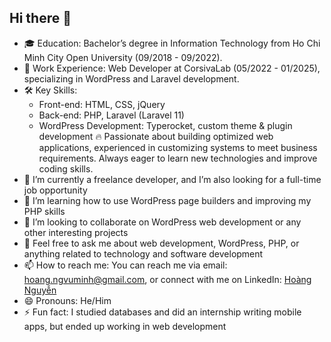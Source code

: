 ## Hi there 👋

- 🎓 Education: Bachelor’s degree in Information Technology from Ho Chi Minh City Open University (09/2018 - 09/2022).
- 💼 Work Experience: Web Developer at CorsivaLab (05/2022 - 01/2025), specializing in WordPress and Laravel development.
- 🛠 Key Skills:
  - Front-end: HTML, CSS, jQuery
  - Back-end: PHP, Laravel (Laravel 11)
  - WordPress Development: Typerocket, custom theme & plugin development
🔥 Passionate about building optimized web applications, experienced in customizing systems to meet business requirements. Always eager to learn new technologies and improve coding skills.
- 🔭 I’m currently a freelance developer, and I’m also looking for a full-time job opportunity
- 🌱 I’m learning how to use WordPress page builders and improving my PHP skills
- 👯 I’m looking to collaborate on WordPress web development or any other interesting projects
- 💬 Feel free to ask me about web development, WordPress, PHP, or anything related to technology and software development
- 📫 How to reach me: You can reach me via email: hoang.ngvuminh@gmail.com, or connect with me on LinkedIn: [Hoàng Nguyễn](https://www.linkedin.com/in/ho%C3%A0ng-nguy%E1%BB%85n-6078102b6/)
- 😄 Pronouns: He/Him
- ⚡ Fun fact: I studied databases and did an internship writing mobile apps, but ended up working in web development
